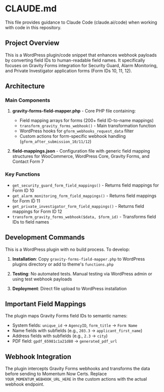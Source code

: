 # CLAUDE.md

This file provides guidance to Claude Code (claude.ai/code) when working with code in this repository.

## Project Overview

This is a WordPress plugin/code snippet that enhances webhook payloads by converting field IDs to human-readable field names. It specifically focuses on Gravity Forms integration for Security Guard, Alarm Monitoring, and Private Investigator application forms (Form IDs 10, 11, 12).

## Architecture

### Main Components

1. **gravity-forms-field-mapper.php** - Core PHP file containing:
   - Field mapping arrays for forms (200+ field ID-to-name mappings)
   - `transform_gravity_forms_webhook()` - Main transformation function
   - WordPress hooks for `gform_webhooks_request_data` filter
   - Custom actions for form-specific webhook handling (`gform_after_submission_10/11/12`)

2. **field-mappings.json** - Configuration file with generic field mapping structures for WooCommerce, WordPress Core, Gravity Forms, and Contact Form 7

### Key Functions

- `get_security_guard_form_field_mappings()` - Returns field mappings for Form ID 10
- `get_alarm_monitoring_form_field_mappings()` - Returns field mappings for Form ID 11  
- `get_private_investigator_form_field_mappings()` - Returns field mappings for Form ID 12
- `transform_gravity_forms_webhook($data, $form_id)` - Transforms field IDs to field names

## Development Commands

This is a WordPress plugin with no build process. To develop:

1. **Installation**: Copy `gravity-forms-field-mapper.php` to WordPress plugins directory or add to theme's `functions.php`

2. **Testing**: No automated tests. Manual testing via WordPress admin or using test webhook payloads

3. **Deployment**: Direct file upload to WordPress installation

## Important Field Mappings

The plugin maps Gravity Forms field IDs to semantic names:
- System fields: `unique_id` → `AgencyID`, `form_title` → `Form Name`
- Name fields with subfields (e.g., `203.3` → `applicant_first_name`)
- Address fields with subfields (e.g., `2.3` → `city`)
- PDF field: `gpdf_65981c1a21d80` → `generated_pdf_url`

## Webhook Integration

The plugin intercepts Gravity Forms webhooks and transforms the data before sending to Momentum Now Certs. Replace `YOUR_MOMENTUM_WEBHOOK_URL_HERE` in the custom actions with the actual webhook endpoint.